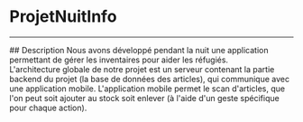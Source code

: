 # ProjetNuitInfo
<hr />
## Description
Nous avons développé pendant la nuit une application permettant de gérer les inventaires pour aider les réfugiés.
<br />
L'architecture globale de notre projet est un serveur contenant la partie backend du projet (la base de données des articles), qui communique avec une application mobile.
L'application mobile permet le scan d'articles, que l'on peut soit ajouter au stock soit enlever (à l'aide d'un geste spécifique pour chaque action).
